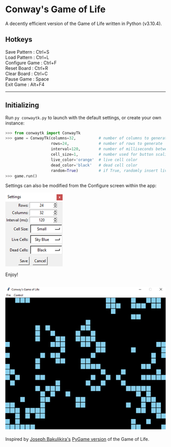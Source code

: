 # Conway's Game of Life

A decently efficient version of the Game of Life written in Python (v3.10.4).

## Hotkeys
Save Pattern   : Ctrl+S  
Load Pattern   : Ctrl+L  
Configure Game : Ctrl+F  
Reset Board    : Ctrl+R  
Clear Board    : Ctrl+C  
Pause Game     : Space  
Exit Game      : Alt+F4  

---

## Initializing

Run `py conwaytk.py` to launch with the default settings, or create your own instance:
```python
>>> from conwaytk import ConwayTk
>>> game = ConwayTk(columns=32,          # number of columns to generate
                    rows=24,             # number of rows to generate
                    interval=120,        # number of milliseconds between each life cycle
                    cell_size=1,         # number used for button scaling, accepts values of 1-10
                    live_color='orange'  # live cell color
                    dead_color='black'   # dead cell color
                    random=True)         # if True, randomly insert live cells into the data array
>>> game.run()
```

Settings can also be modified from the Configure screen within the app:  

![](https://github.com/Skelt3r/conway-tk/blob/main/screenshots/settings.png?raw=true)

Enjoy!  

![](https://github.com/Skelt3r/conway-tk/blob/main/screenshots/game-of-life.png?raw=true)
---

Inspired by [Joseph Bakulikira's](https://github.com/Josephbakulikira) [PyGame version](https://github.com/Josephbakulikira/Conway-s-Game-of-life---Python) of the Game of Life.
